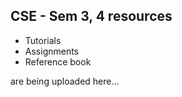 ## CSE - Sem 3, 4 resources
- Tutorials 
- Assignments 
- Reference book                 

are being uploaded here...

